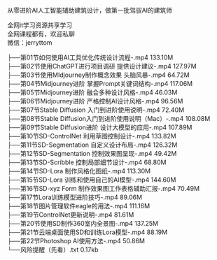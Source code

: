 从零进阶AI人工智能辅助建筑设计，做第一批驾驭AI的建筑师

全网it学习资源共享学习<br>全网课程都有，欢迎私聊<br>微信：jerryttom<br>

├──第01节如何使用AI工具优化传统设计流程-.mp4 133.10M<br> ├──第02节使用ChatGPT进行项目调研 提供设计建议-.mp4 127.97M<br> ├──第03节使用MIdjourney制作概念效果 头脑风暴-.mp4 64.72M<br> ├──第04节Midjourney进阶 掌握Prompt关键词结构-.mp4 117.06M<br> ├──第05节Midjourney进阶 融合多种设计风格-.mp4 46.03M<br> ├──第06节Midjourney进阶 严格控制AI设计风格-.mp4 96.56M<br> ├──第07节Stable Diffusion 入门到进阶使用说明-.mp4 72.40M<br> ├──第08节Stable Diffusion入门到进阶使用说明（Mac）-.mp4 108.08M<br> ├──第09节Stable Diffusion进阶 设计大模型的应用-.mp4 107.89M<br> ├──第10节SD-ControlNet 利用草图控制设计-.mp4 133.82M<br> ├──第11节SD-Segmentation 自定义设计布局-.mp4 126.32M<br> ├──第12节SD-Segmentation 控制效果图呈现-.mp4 49.42M<br> ├──第13节SD-Scribble 控制局部细节设计-.mp4 68.80M<br> ├──第14节SD-Lora 制作风格化图纸-.mp4 113.30M<br> ├──第15节SD-Lora 训练和使用自己的AI模型-.mp4 144.60M<br> ├──第16节SD-xyz Form 制作效果图工作表格辅助汇报-.mp4 70.49M<br> ├──第17节Lora训练模型进阶技巧-.mp4 89.06M<br> ├──第18节图片管理软件eagle的用法-.mp4 111.16M<br> ├──第19节ControlNet更新说明-.mp4 81.61M<br> ├──第20节使用SD制作360室内全景图-.mp4 137.25M<br> ├──第21节云端桌面使用SD和训练Lora模型-.mp4 88.19M<br> ├──第22节Photoshop AI使用方法-.mp4 50.86M<br> └──风险提醒（先看）.txt 0.17kb
